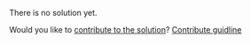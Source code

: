 
There is no solution yet.

Would you like to [contribute to the solution](https://github.com/BFEdev/BFE.dev-solutions/blob/main/problem/reverse-words_en.md)? [Contribute guidline](https://github.com/BFEdev/BFE.dev-solutions#how-to-contribute)
